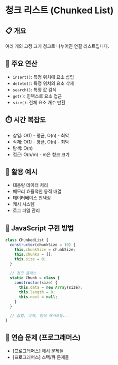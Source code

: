 # 청크 리스트 (Chunked List)

## 📋 개요
여러 개의 고정 크기 청크로 나누어진 연결 리스트입니다.

## 🔧 주요 연산
- `insert()`: 특정 위치에 요소 삽입
- `delete()`: 특정 위치의 요소 삭제
- `search()`: 특정 값 검색
- `get()`: 인덱스로 요소 접근
- `size()`: 전체 요소 개수 반환

## ⏱️ 시간 복잡도
- 삽입: O(1) - 평균, O(n) - 최악
- 삭제: O(1) - 평균, O(n) - 최악
- 탐색: O(n)
- 접근: O(n/m) - m은 청크 크기

## 🎯 활용 예시
- 대용량 데이터 처리
- 메모리 효율적인 동적 배열
- 데이터베이스 인덱싱
- 캐시 시스템
- 로그 파일 관리

## 📝 JavaScript 구현 방법
```javascript
class ChunkedList {
  constructor(chunkSize = 10) {
    this.chunkSize = chunkSize;
    this.chunks = [];
    this.size = 0;
  }
  
  // 청크 클래스
  static Chunk = class {
    constructor(size) {
      this.data = new Array(size);
      this.length = 0;
      this.next = null;
    }
  }
  
  // 삽입, 삭제, 탐색 메서드들...
}
```

## 🧪 연습 문제 (프로그래머스)
- [프로그래머스] 해시 문제들
- [프로그래머스] 스택/큐 문제들